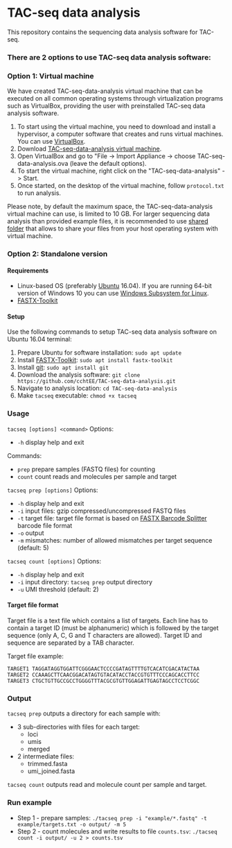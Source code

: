 # TAC-seq data analysis
This repository contains the sequencing data analysis software for TAC-seq.

### There are 2 options to use TAC-seq data analysis software:

### Option 1: Virtual machine
We have created TAC-seq-data-analysis virtual machine that can be executed on all common operating systems through virtualization programs such as VirtualBox, providing the user with preinstalled TAC-seq data analysis software.

1. To start using the virtual machine, you need to download and install a hypervisor, a computer software that creates and runs virtual machines. You can use [VirtualBox](https://www.virtualbox.org/wiki/Downloads).
2. Download [TAC-seq-data-analysis virtual machine](https://www.dropbox.com/s/867beq9m2q9v6eq/TAC-seq-data-analysis.ova?dl=0).
3. Open VirtualBox and go to "File -> Import Appliance -> choose TAC-seq-data-analysis.ova (leave the default options).
4. To start the virtual machine, right click on the "TAC-seq-data-analysis" -> Start.
5. Once started, on the desktop of the virtual machine, follow `protocol.txt` to run analysis.

Please note, by default the maximum space, the TAC-seq-data-analysis virtual machine can use, is limited to 10 GB. For larger sequencing data analysis than provided example files, it is recommended to use [shared folder](https://www.howtogeek.com/189974/how-to-share-your-computers-files-with-a-virtual-machine/) that allows to share your files from your host operating system with virtual machine. 

### Option 2: Standalone version
#### Requirements
* Linux-based OS (preferably [Ubuntu](https://www.ubuntu.com/desktop) 16.04). If you are running 64-bit version of Windows 10 you can use [Windows Subsystem for Linux](https://docs.microsoft.com/en-us/windows/wsl/install-win10). 
* [FASTX-Toolkit](https://github.com/agordon/fastx_toolkit)

#### Setup
Use the following commands to setup TAC-seq data analysis software on Ubuntu 16.04 terminal:
1. Prepare Ubuntu for software installation: `sudo apt update`
2. Install [FASTX-Toolkit](http://hannonlab.cshl.edu/fastx_toolkit/index.html): `sudo apt install fastx-toolkit`
3. Install [git](https://git-scm.com/): `sudo apt install git`
4. Download the analysis software: `git clone https://github.com/cchtEE/TAC-seq-data-analysis.git`
5. Navigate to analysis location: `cd TAC-seq-data-analysis`
6. Make `tacseq` executable: `chmod +x tacseq`

### Usage
`tacseq [options] <command>`
Options:
* `-h` display help and exit

Commands:
* `prep` prepare samples (FASTQ files) for counting
* `count` count reads and molecules per sample and target

`tacseq prep [options]`
Options:
* `-h` display help and exit
* `-i` input files: gzip compressed/uncompressed FASTQ files
* `-t` target file: target file format is based on [FASTX Barcode Splitter](http://hannonlab.cshl.edu/fastx_toolkit/commandline.html#fastx_barcode_splitter_usage) barcode file format
* `-o` output
* `-m` mismatches: number of allowed mismatches per target sequence (default: 5)

`tacseq count [options]`
Options:
* `-h` display help and exit
* `-i` input directory: `tacseq prep` output directory
* `-u` UMI threshold (default: 2)

#### Target file format
Target file is a text file which contains a list of targets. Each line has to contain a target ID (must be alphanumeric) which is followed by the target sequence (only A, C, G and T characters are allowed). Target ID and sequence are separated by a TAB character.

Target file example:

    TARGET1 TAGGATAGGTGGATTCGGGAACTCCCCGATAGTTTTGTCACATCGACATACTAA
    TARGET2 CCAAAGCTTCAACGGACATAGTGTACATACCTACCGTGTTTCCCAGCACCTTCC
    TARGET3 CTGCTGTTGCCGCCTGGGGTTTACGCGTGTTGGAGATTGAGTAGCCTCCTCGGC

### Output
`tacseq prep` outputs a directory for each sample with:
* 3 sub-directories with files for each target:
	* loci
	* umis
	* merged
* 2 intermediate files:
	* trimmed.fasta
	* umi_joined.fasta

`tacseq count` outputs read and molecule count per sample and target.

### Run example
* Step 1 - prepare samples:
`./tacseq prep -i "example/*.fastq" -t example/targets.txt -o output/ -m 5`
* Step 2 - count molecules and write results to file `counts.tsv`:
`./tacseq count -i output/ -u 2 > counts.tsv`

